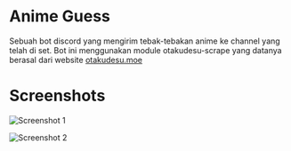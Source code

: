 # Anime Guess

Sebuah bot discord yang mengirim tebak-tebakan anime ke channel yang telah di set. Bot ini menggunakan module otakudesu-scrape yang datanya berasal dari website [otakudesu.moe](https://otakudesu.moe)

# Screenshots

![Screenshot 1](https://cdn.discordapp.com/attachments/811929307042545694/818339929809485834/unknown.png)

![Screenshot 2](https://cdn.discordapp.com/attachments/811929307042545694/818340437802221568/unknown.png)